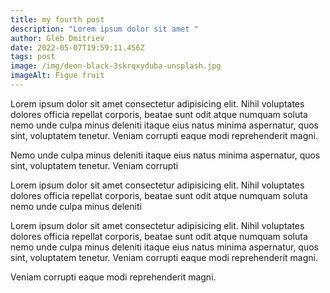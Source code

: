 ```yaml
---
title: my fourth post
description: "Lorem ipsum dolor sit amet "
author: Gleb Dmitriev
date: 2022-05-07T19:59:11.456Z
tags: post
image: /img/deon-black-3skrqxyduba-unsplash.jpg
imageAlt: Figue fruit
---
```

Lorem ipsum dolor sit amet consectetur adipisicing elit. Nihil voluptates dolores officia repellat corporis, beatae sunt odit atque numquam soluta nemo unde culpa minus deleniti itaque eius natus minima aspernatur, quos sint, voluptatem tenetur. Veniam corrupti eaque modi reprehenderit magni.

Nemo unde culpa minus deleniti itaque eius natus minima aspernatur, quos sint, voluptatem tenetur. Veniam corrupti

Lorem ipsum dolor sit amet consectetur adipisicing elit. Nihil voluptates dolores officia repellat corporis, beatae sunt odit atque numquam soluta nemo unde culpa minus deleniti 

Lorem ipsum dolor sit amet consectetur adipisicing elit. Nihil voluptates dolores officia repellat corporis, beatae sunt odit atque numquam soluta nemo unde culpa minus deleniti itaque eius natus minima aspernatur, quos sint, voluptatem tenetur. Veniam corrupti eaque modi reprehenderit magni.

Veniam corrupti eaque modi reprehenderit magni.